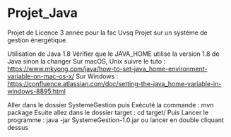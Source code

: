 # Projet_Java

Projet de Licence 3 année pour la fac Uvsq
Projet sur un systéme de gestion énergétique.

Utilisation de Java 1.8
Vérifier que le JAVA_HOME utilise la version 1.8 de Java sinon la changer
Sur macOS, Unix suivre le tuto : https://www.mkyong.com/java/how-to-set-java_home-environment-variable-on-mac-os-x/
Sur Windows : https://confluence.atlassian.com/doc/setting-the-java_home-variable-in-windows-8895.html

Aller dans le dossier SystemeGestion puis Exécuté la commande : mvn package
Esuite allez dans le dossier target : cd target/
Puis Lancer le programme : java -jar SystemeGestion-1.0.jar ou lancer en double cliquant dessus
